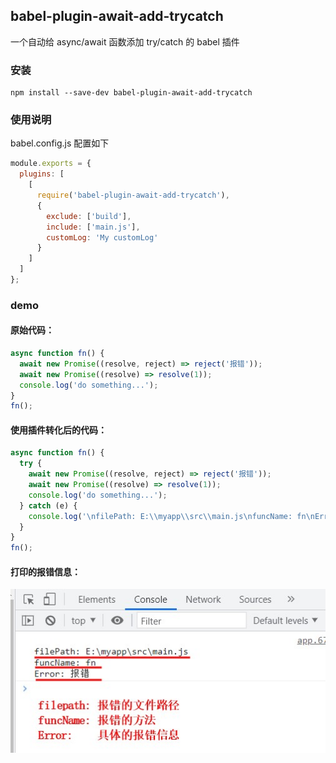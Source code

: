 ## babel-plugin-await-add-trycatch

一个自动给 async/await 函数添加 try/catch 的 babel 插件

### 安装

```shell
npm install --save-dev babel-plugin-await-add-trycatch
```

### 使用说明

babel.config.js 配置如下

```javascript
module.exports = {
  plugins: [
    [
      require('babel-plugin-await-add-trycatch'),
      {
        exclude: ['build'],
        include: ['main.js'],
        customLog: 'My customLog'
      }
    ]
  ]
};
```

### demo

#### 原始代码：

```javascript
async function fn() {
  await new Promise((resolve, reject) => reject('报错'));
  await new Promise((resolve) => resolve(1));
  console.log('do something...');
}
fn();
```

#### 使用插件转化后的代码：

```javascript
async function fn() {
  try {
    await new Promise((resolve, reject) => reject('报错'));
    await new Promise((resolve) => resolve(1));
    console.log('do something...');
  } catch (e) {
    console.log('\nfilePath: E:\\myapp\\src\\main.js\nfuncName: fn\nError:', e);
  }
}
fn();
```

#### 打印的报错信息：

![Image text](./error.jpg)
